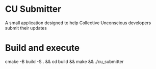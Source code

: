 # CU Submitter
A small application designed to help Collective Unconscious developers submit their updates

# Build and execute
cmake -B build -S . &&
cd build &&
make &&
./cu_submitter
